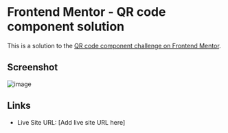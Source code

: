 # Frontend Mentor - QR code component solution

This is a solution to the [QR code component challenge on Frontend Mentor](https://www.frontendmentor.io/challenges/qr-code-component-iux_sIO_H).

## Screenshot

![image](https://github.com/user-attachments/assets/986320d4-4d3d-46f1-8112-dc2ba1e4a506)

## Links

- Live Site URL: [Add live site URL here]
